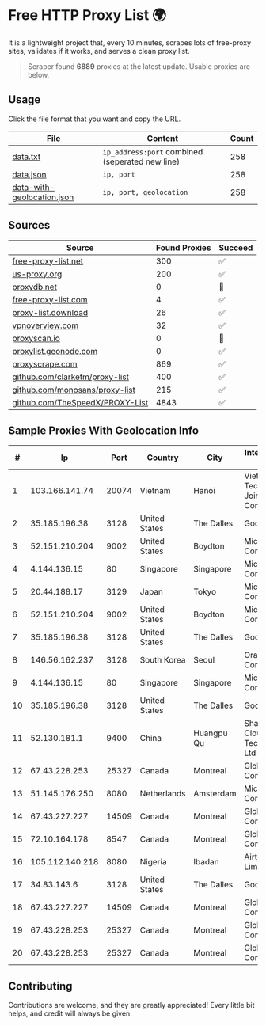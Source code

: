 
# Free HTTP Proxy List 🌍

It is a lightweight project that, every 10 minutes, scrapes lots of free-proxy sites, validates if it works, and serves a clean proxy list.


> Scraper found **6889** proxies at the latest update. Usable proxies are below.

## Usage

Click the file format that you want and copy the URL.


|File|Content|Count|
|----|-------|-----|
|[data.txt](https://raw.githubusercontent.com/themiralay/Proxy-List-World/master/data.txt)|`ip_address:port` combined (seperated new line)|258|
|[data.json](https://raw.githubusercontent.com/themiralay/Proxy-List-World/master/data.json)|`ip, port`|258|
|[data-with-geolocation.json](https://raw.githubusercontent.com/themiralay/Proxy-List-World/master/data-with-geolocation.json)|`ip, port, geolocation`|258|

## Sources

|Source|Found Proxies|Succeed|
|------|-------------|-------|
|[free-proxy-list.net](https://free-proxy-list.net)|300|✅|
|[us-proxy.org](https://www.us-proxy.org)|200|✅|
|[proxydb.net](http://proxydb.net)|0|🚫|
|[free-proxy-list.com](https://free-proxy-list.com/?page=&port=&type%5B%5D=http&type%5B%5D=https&up_time=0&search=Search)|4|✅|
|[proxy-list.download](https://www.proxy-list.download/HTTP)|26|✅|
|[vpnoverview.com](https://vpnoverview.com/privacy/anonymous-browsing/free-proxy-servers)|32|✅|
|[proxyscan.io](https://www.proxyscan.io)|0|🚫|
|[proxylist.geonode.com](https://proxylist.geonode.com/api/proxy-list?limit=300&page=1&sort_by=lastChecked&sort_type=desc&protocols=http,https)|0|✅|
|[proxyscrape.com](https://api.proxyscrape.com/v2/?request=displayproxies&protocol=http&timeout=10000&country=all&ssl=all&anonymity=all)|869|✅|
|[github.com/clarketm/proxy-list](https://raw.githubusercontent.com/clarketm/proxy-list/master/proxy-list-raw.txt)|400|✅|
|[github.com/monosans/proxy-list](https://raw.githubusercontent.com/monosans/proxy-list/main/proxies/http.txt)|215|✅|
|[github.com/TheSpeedX/PROXY-List](https://raw.githubusercontent.com/TheSpeedX/PROXY-List/master/http.txt)|4843|✅|


## Sample Proxies With Geolocation Info

|#|Ip|Port|Country|City|Internet Service Provider|
|-|--|----|-------|----|-------------------------|
|1|103.166.141.74|20074|Vietnam|Hanoi|Viet NAM Cloud Technology Joint Stock Company|
|2|35.185.196.38|3128|United States|The Dalles|Google LLC|
|3|52.151.210.204|9002|United States|Boydton|Microsoft Corporation|
|4|4.144.136.15|80|Singapore|Singapore|Microsoft Corporation|
|5|20.44.188.17|3129|Japan|Tokyo|Microsoft Corporation|
|6|52.151.210.204|9002|United States|Boydton|Microsoft Corporation|
|7|35.185.196.38|3128|United States|The Dalles|Google LLC|
|8|146.56.162.237|3128|South Korea|Seoul|Oracle Corporation|
|9|4.144.136.15|80|Singapore|Singapore|Microsoft Corporation|
|10|35.185.196.38|3128|United States|The Dalles|Google LLC|
|11|52.130.181.1|9400|China|Huangpu Qu|Shanghai Blue Cloud Technology Co., Ltd|
|12|67.43.228.253|25327|Canada|Montreal|GloboTech Communications|
|13|51.145.176.250|8080|Netherlands|Amsterdam|Microsoft Corporation|
|14|67.43.227.227|14509|Canada|Montreal|GloboTech Communications|
|15|72.10.164.178|8547|Canada|Montreal|GloboTech Communications|
|16|105.112.140.218|8080|Nigeria|Ibadan|Airtel Networks Limited|
|17|34.83.143.6|3128|United States|The Dalles|Google LLC|
|18|67.43.227.227|14509|Canada|Montreal|GloboTech Communications|
|19|67.43.228.253|25327|Canada|Montreal|GloboTech Communications|
|20|67.43.228.253|25327|Canada|Montreal|GloboTech Communications|



## Contributing

Contributions are welcome, and they are greatly appreciated! Every
little bit helps, and credit will always be given.

